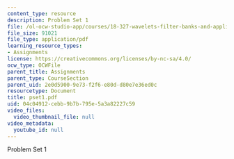 ```yaml
---
content_type: resource
description: Problem Set 1
file: /ol-ocw-studio-app/courses/18-327-wavelets-filter-banks-and-applications-spring-2003/04c04912cebb9b7b795e5a3a82227c59_pset1.pdf
file_size: 91021
file_type: application/pdf
learning_resource_types:
- Assignments
license: https://creativecommons.org/licenses/by-nc-sa/4.0/
ocw_type: OCWFile
parent_title: Assignments
parent_type: CourseSection
parent_uid: 2e0d5900-9e73-f2f6-e80d-d80e7e36ed0c
resourcetype: Document
title: pset1.pdf
uid: 04c04912-cebb-9b7b-795e-5a3a82227c59
video_files:
  video_thumbnail_file: null
video_metadata:
  youtube_id: null
---
```

Problem Set 1